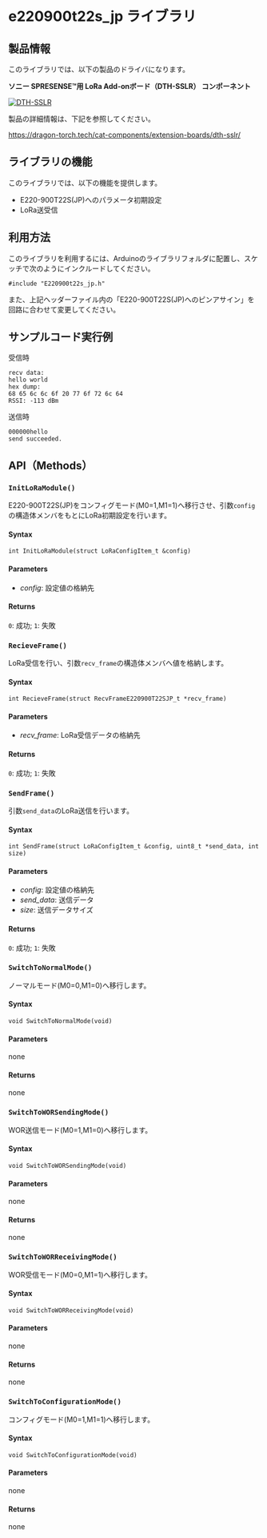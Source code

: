 # e220900t22s_jp ライブラリ

## 製品情報
このライブラリでは、以下の製品のドライバになります。

**ソニー SPRESENSE™用 LoRa Add-onボード（DTH-SSLR）
コンポーネント**

[![DTH-SSLR](https://i0.wp.com/dragon-torch.tech/wp-content/uploads/2023/05/lora_hat_spresense_01.jpg?ssl=1)](https://dragon-torch.tech/cat-components/extension-boards/dth-sslr/)



製品の詳細情報は、下記を参照してください。

https://dragon-torch.tech/cat-components/extension-boards/dth-sslr/



## ライブラリの機能
このライブラリでは、以下の機能を提供します。
* E220-900T22S(JP)へのパラメータ初期設定
* LoRa送受信

## 利用方法
このライブラリを利用するには、Arduinoのライブラリフォルダに配置し、スケッチで次のようにインクルードしてください。
```
#include "E220900t22s_jp.h"
```
また、上記ヘッダーファイル内の「E220-900T22S(JP)へのピンアサイン」を回路に合わせて変更してください。

## サンプルコード実行例
受信時
```
recv data:
hello world
hex dump:
68 65 6c 6c 6f 20 77 6f 72 6c 64 
RSSI: -113 dBm
```

送信時
```
000000hello
send succeeded.
```

## API（Methods）

### `InitLoRaModule()`
E220-900T22S(JP)をコンフィグモード(M0=1,M1=1)へ移行させ、引数`config`の構造体メンバをもとにLoRa初期設定を行います。

#### Syntax
```
int InitLoRaModule(struct LoRaConfigItem_t &config)
```
#### Parameters
* _config_: 設定値の格納先

#### Returns
`0`: 成功; `1`: 失敗

### `RecieveFrame()`
LoRa受信を行い、引数`recv_frame`の構造体メンバへ値を格納します。
#### Syntax
```
int RecieveFrame(struct RecvFrameE220900T22SJP_t *recv_frame)
```

#### Parameters
* _recv_frame_: LoRa受信データの格納先
#### Returns
`0`: 成功; `1`: 失敗

### `SendFrame()`
引数`send_data`のLoRa送信を行います。
#### Syntax
```
int SendFrame(struct LoRaConfigItem_t &config, uint8_t *send_data, int size)
```
#### Parameters
* _config_: 設定値の格納先
* _send_data_: 送信データ
* _size_: 送信データサイズ
#### Returns
`0`: 成功; `1`: 失敗

### `SwitchToNormalMode()`
ノーマルモード(M0=0,M1=0)へ移行します。
#### Syntax
```
void SwitchToNormalMode(void)
```
#### Parameters
none
#### Returns
none

### `SwitchToWORSendingMode()`
WOR送信モード(M0=1,M1=0)へ移行します。
#### Syntax
```
void SwitchToWORSendingMode(void)
```
#### Parameters
none
#### Returns
none

### `SwitchToWORReceivingMode()`
WOR受信モード(M0=0,M1=1)へ移行します。
#### Syntax
```
void SwitchToWORReceivingMode(void)
```
#### Parameters
none
#### Returns
none

### `SwitchToConfigurationMode()`
コンフィグモード(M0=1,M1=1)へ移行します。
#### Syntax
```
void SwitchToConfigurationMode(void)
```
#### Parameters
none
#### Returns
none
